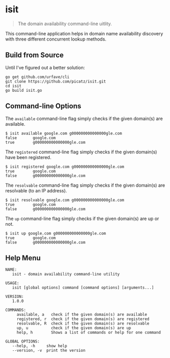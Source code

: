 # isit
> The domain availability command-line uitlity.

This command-line application helps in domain name availability discovery with three different concurrent lookup methods.

## Build from Source

Until I've figured out a better solution:

```shell
go get github.com/urfave/cli
git clone https://github.com/picatz/isit.git
cd isit
go build isit.go
```

## Command-line Options

The `available` command-line flag simply checks if the given domain(s) are available.

```shell
$ isit available google.com g000000000000000gle.com
false		google.com
true		g000000000000000gle.com
```

The `registered` command-line flag simply checks if the given domain(s) have been registered.

```shell
$ isit registered google.com g000000000000000gle.com
true		google.com
false		g000000000000000gle.com
```

The `resolvable` command-line flag simply checks if the given domain(s) are resolvable (to an IP address).

```shell
$ isit resolvable google.com g000000000000000gle.com
true		google.com
false		g000000000000000gle.com
```

The `up` command-line flag simply checks if the given domain(s) are up or not.

```shell
$ isit up google.com g000000000000000gle.com
true		google.com
false		g000000000000000gle.com
```

## Help Menu

```
NAME:
   isit - domain availability command-line utility

USAGE:
   isit [global options] command [command options] [arguments...]

VERSION:
   1.0.0

COMMANDS:
     available, a   check if the given domain(s) are available
     registered, r  check if the given domain(s) are registered
     resolvable, R  check if the given domain(s) are resolvable
     up, u          check if the given domain(s) are up
     help, h        Shows a list of commands or help for one command

GLOBAL OPTIONS:
   --help, -h     show help
   --version, -v  print the version
```
